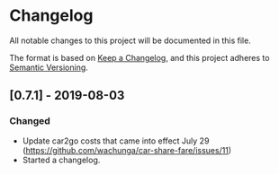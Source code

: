 # Changelog

All notable changes to this project will be documented in this file.

The format is based on [Keep a Changelog](https://keepachangelog.com/en/1.0.0/), and this project adheres to [Semantic Versioning](https://semver.org/spec/v2.0.0.html).

## [0.7.1] - 2019-08-03

### Changed

- Update car2go costs that came into effect July 29 (https://github.com/wachunga/car-share-fare/issues/11)
- Started a changelog.
